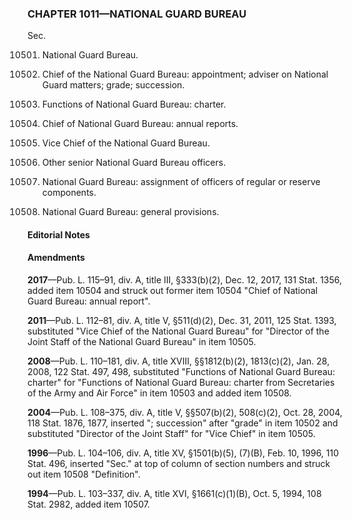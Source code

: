 ### **CHAPTER 1011—NATIONAL GUARD BUREAU** ###

Sec.

10501. National Guard Bureau.

10502. Chief of the National Guard Bureau: appointment; adviser on National Guard matters; grade; succession.

10503. Functions of National Guard Bureau: charter.

10504. Chief of National Guard Bureau: annual reports.

10505. Vice Chief of the National Guard Bureau.

10506. Other senior National Guard Bureau officers.

10507. National Guard Bureau: assignment of officers of regular or reserve components.

10508. National Guard Bureau: general provisions.

#### **Editorial Notes** ####

#### Amendments ####

**2017**—Pub. L. 115–91, div. A, title III, §333(b)(2), Dec. 12, 2017, 131 Stat. 1356, added item 10504 and struck out former item 10504 "Chief of National Guard Bureau: annual report".

**2011**—Pub. L. 112–81, div. A, title V, §511(d)(2), Dec. 31, 2011, 125 Stat. 1393, substituted "Vice Chief of the National Guard Bureau" for "Director of the Joint Staff of the National Guard Bureau" in item 10505.

**2008**—Pub. L. 110–181, div. A, title XVIII, §§1812(b)(2), 1813(c)(2), Jan. 28, 2008, 122 Stat. 497, 498, substituted "Functions of National Guard Bureau: charter" for "Functions of National Guard Bureau: charter from Secretaries of the Army and Air Force" in item 10503 and added item 10508.

**2004**—Pub. L. 108–375, div. A, title V, §§507(b)(2), 508(c)(2), Oct. 28, 2004, 118 Stat. 1876, 1877, inserted "; succession" after "grade" in item 10502 and substituted "Director of the Joint Staff" for "Vice Chief" in item 10505.

**1996**—Pub. L. 104–106, div. A, title XV, §1501(b)(5), (7)(B), Feb. 10, 1996, 110 Stat. 496, inserted "Sec." at top of column of section numbers and struck out item 10508 "Definition".

**1994**—Pub. L. 103–337, div. A, title XVI, §1661(c)(1)(B), Oct. 5, 1994, 108 Stat. 2982, added item 10507.